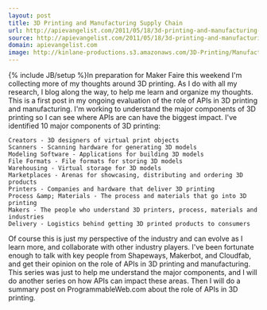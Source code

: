 ```yaml
---
layout: post
title: 3D Printing and Manufacturing Supply Chain
url: http://apievangelist.com/2011/05/18/3d-printing-and-manufacturing-supply-chain/
source: http://apievangelist.com/2011/05/18/3d-printing-and-manufacturing-supply-chain/
domain: apievangelist.com
image: http://kinlane-productions.s3.amazonaws.com/3D-Printing/Manufacturing_supply_chain.jpg
---
```

{% include JB/setup %}In preparation for Maker Faire this weekend I'm collecting more of my thoughts around 3D printing.
As I do with all my research, I blog along the way, to help me learn and organize my thoughts.  This is a first post in my ongoing evaluation of  the role of APIs in 3D printing and manufacturing.
I'm working to understand the major components of 3D printing so I can see where APIs are can have the biggest impact.
I've identified 10 major components of 3D printing:

	Creators - 3D designers of virtual print objects
	Scanners - Scanning hardware for generating 3D models
	Modeling Software - Applications for building 3D models
	File Formats - File formats for storing 3D models
	Warehousing - Virtual storage for 3D models
	Marketplaces - Arenas for showcasing, distributing and ordering 3D products
	Printers - Companies and hardware that deliver 3D printing
	Process &amp; Materials - The process and materials that go into 3D printing
	Makers - The people who understand 3D printers, process, materials and industries
	Delivery - Logistics behind getting 3D printed products to consumers

Of course this is just my perspective of the industry and can evolve as I learn more, and collaborate with other industry players.
I've been fortunate enough to talk with key people from Shapeways,  Makerbot, and Cloudfab, and get their opinion on the role of APIs in 3D printing and manufacturing.
This series was just to help me understand the major components, and I will do another series on how APIs can impact these areas.
Then I will do a summary post on ProgrammableWeb.com about the role of APIs in 3D printing.